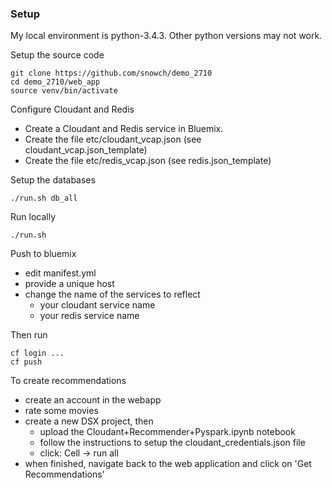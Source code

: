 ### Setup

My local environment is python-3.4.3.  Other python versions may not work.

Setup the source code

```
git clone https://github.com/snowch/demo_2710
cd demo_2710/web_app
source venv/bin/activate
```

Configure Cloudant and Redis

 - Create a Cloudant and Redis service in Bluemix.
 - Create the file etc/cloudant_vcap.json (see cloudant_vcap.json_template)
 - Create the file etc/redis_vcap.json (see redis.json_template)


Setup the databases

```
./run.sh db_all
```

Run locally

```
./run.sh
```

Push to bluemix

 - edit manifest.yml
 - provide a unique host
 - change the name of the services to reflect
   - your cloudant service name
   - your redis service name

Then run

```
cf login ...
cf push
```

To create recommendations

 - create an account in the webapp
 - rate some movies
 - create a new DSX project, then 
   - upload the Cloudant+Recommender+Pyspark.ipynb notebook
   - follow the instructions to setup the cloudant_credentials.json file
   - click: Cell -> run all
 - when finished, navigate back to the web application and click on 'Get Recommendations'


